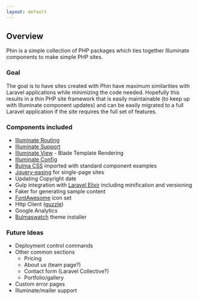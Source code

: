 ```yaml
---
layout: default
---
```


## Overview

Phin is a simple collection of PHP packages which ties together Illuminate components to make simple PHP sites.

### Goal
The goal is to have sites created with Phin have maximum similarities with Laravel applications while minimizing the code needed. Hopefully this results in a thin PHP site framework that is easily maintainable (to keep up with Illuminate component updates) and can be easily migrated to a full Laravel application if the site requires the full set of features.

### Components included
* [Illuminate Routing](https://github.com/illuminate/routing)
* [Illuminate Support](https://github.com/illuminate/support)
* [Illuminate View](https://github.com/illuminate/view) - Blade Template Rendering
* [Illuminate Config](https://github.com/illuminate/config)
* [Bulma CSS](https://bulma.io/) imported with standard component examples
* [Jquery-easing](http://gsgd.co.uk/sandbox/jquery/easing/) for single-page sites
* Updating Copyright date
* Gulp integration with [Laravel Elixir](https://github.com/laravel/elixir) including minification and versioning
* Faker for generating sample content
* [FontAwesome](http://fontawesome.io/) icon set
* Http Client ([guzzle](https://github.com/guzzle/guzzle))
* Google Analytics
* [Bulmaswatch](https://jenil.github.io/bulmaswatch/) theme installer

### Future Ideas
* Deployment control commands
* Other common sections
	* Pricing
	* About us (team page?)
	* Contact form (Laravel Collective?)
	* Portfolio/gallery
* Custom error pages
* Illuminate/mailer support